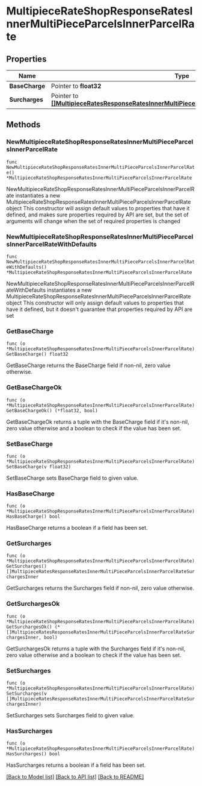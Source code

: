 # MultipieceRateShopResponseRatesInnerMultiPieceParcelsInnerParcelRate

## Properties

Name | Type | Description | Notes
------------ | ------------- | ------------- | -------------
**BaseCharge** | Pointer to **float32** | description | [optional] 
**Surcharges** | Pointer to [**[]MultipieceRatesResponseRatesInnerMultiPieceParcelsInnerParcelRateSurchargesInner**](MultipieceRatesResponseRatesInnerMultiPieceParcelsInnerParcelRateSurchargesInner.md) | description | [optional] 

## Methods

### NewMultipieceRateShopResponseRatesInnerMultiPieceParcelsInnerParcelRate

`func NewMultipieceRateShopResponseRatesInnerMultiPieceParcelsInnerParcelRate() *MultipieceRateShopResponseRatesInnerMultiPieceParcelsInnerParcelRate`

NewMultipieceRateShopResponseRatesInnerMultiPieceParcelsInnerParcelRate instantiates a new MultipieceRateShopResponseRatesInnerMultiPieceParcelsInnerParcelRate object
This constructor will assign default values to properties that have it defined,
and makes sure properties required by API are set, but the set of arguments
will change when the set of required properties is changed

### NewMultipieceRateShopResponseRatesInnerMultiPieceParcelsInnerParcelRateWithDefaults

`func NewMultipieceRateShopResponseRatesInnerMultiPieceParcelsInnerParcelRateWithDefaults() *MultipieceRateShopResponseRatesInnerMultiPieceParcelsInnerParcelRate`

NewMultipieceRateShopResponseRatesInnerMultiPieceParcelsInnerParcelRateWithDefaults instantiates a new MultipieceRateShopResponseRatesInnerMultiPieceParcelsInnerParcelRate object
This constructor will only assign default values to properties that have it defined,
but it doesn't guarantee that properties required by API are set

### GetBaseCharge

`func (o *MultipieceRateShopResponseRatesInnerMultiPieceParcelsInnerParcelRate) GetBaseCharge() float32`

GetBaseCharge returns the BaseCharge field if non-nil, zero value otherwise.

### GetBaseChargeOk

`func (o *MultipieceRateShopResponseRatesInnerMultiPieceParcelsInnerParcelRate) GetBaseChargeOk() (*float32, bool)`

GetBaseChargeOk returns a tuple with the BaseCharge field if it's non-nil, zero value otherwise
and a boolean to check if the value has been set.

### SetBaseCharge

`func (o *MultipieceRateShopResponseRatesInnerMultiPieceParcelsInnerParcelRate) SetBaseCharge(v float32)`

SetBaseCharge sets BaseCharge field to given value.

### HasBaseCharge

`func (o *MultipieceRateShopResponseRatesInnerMultiPieceParcelsInnerParcelRate) HasBaseCharge() bool`

HasBaseCharge returns a boolean if a field has been set.

### GetSurcharges

`func (o *MultipieceRateShopResponseRatesInnerMultiPieceParcelsInnerParcelRate) GetSurcharges() []MultipieceRatesResponseRatesInnerMultiPieceParcelsInnerParcelRateSurchargesInner`

GetSurcharges returns the Surcharges field if non-nil, zero value otherwise.

### GetSurchargesOk

`func (o *MultipieceRateShopResponseRatesInnerMultiPieceParcelsInnerParcelRate) GetSurchargesOk() (*[]MultipieceRatesResponseRatesInnerMultiPieceParcelsInnerParcelRateSurchargesInner, bool)`

GetSurchargesOk returns a tuple with the Surcharges field if it's non-nil, zero value otherwise
and a boolean to check if the value has been set.

### SetSurcharges

`func (o *MultipieceRateShopResponseRatesInnerMultiPieceParcelsInnerParcelRate) SetSurcharges(v []MultipieceRatesResponseRatesInnerMultiPieceParcelsInnerParcelRateSurchargesInner)`

SetSurcharges sets Surcharges field to given value.

### HasSurcharges

`func (o *MultipieceRateShopResponseRatesInnerMultiPieceParcelsInnerParcelRate) HasSurcharges() bool`

HasSurcharges returns a boolean if a field has been set.


[[Back to Model list]](../README.md#documentation-for-models) [[Back to API list]](../README.md#documentation-for-api-endpoints) [[Back to README]](../README.md)



